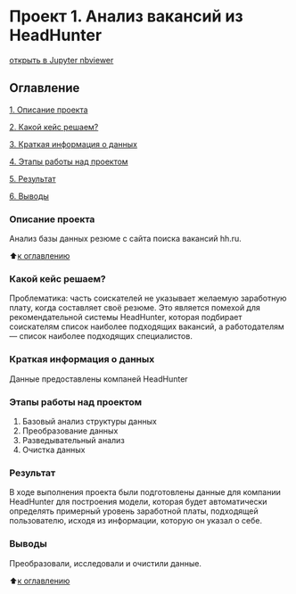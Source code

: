 # Проект 1. Анализ вакансий из HeadHunter 

[открыть в Jupyter nbviewer](https://nbviewer.org/github/Dennissn/sf_data_science/blob/main/project_1/project_1.ipynb)

## Оглавление
[1. Описание проекта](https://github.com/Dennissn/sf_data_science/tree/main/project_1/#Описание-проекта)

[2. Какой кейс решаем?](https://github.com/Dennissn/sf_data_science/tree/main/project_1/#Какой-кейс-решаем)

[3. Краткая информация о данных](https://github.com/Dennissn/sf_data_science/tree/main/project_1/#Краткая-информация-о-данных)

[4. Этапы работы над проектом](https://github.com/Dennissn/sf_data_science/tree/main/project_1/#Этапы-работы-над-проектом)

[5. Результат](https://github.com/Dennissn/sf_data_science/tree/main/project_0/#Результат)

[6. Выводы](https://github.com/Dennissn/sf_data_science/tree/main/project_1/#Выводы)

### Описание проекта
Анализ базы данных резюме с сайта поиска вакансий hh.ru.

:arrow_up:[к оглавлению](https://github.com/Dennissn/sf_data_science/tree/main/project_1/#Оглавление)

### Какой кейс решаем?
Проблематика: часть соискателей не указывает желаемую заработную плату, когда составляет своё резюме.
Это является помехой для рекомендательной системы HeadHunter, которая подбирает соискателям список наиболее подходящих вакансий, а работодателям — список наиболее подходящих специалистов.

### Краткая информация о данных
Данные предоставлены компаней HeadHunter

### Этапы работы над проектом
1. Базовый анализ структуры данных
2. Преобразование данных
3. Разведывательный анализ
4. Очистка данных

### Результат
В ходе выполнения проекта были подготовлены данные для компании HeadHunter для построения модели, которая будет автоматически определять примерный уровень заработной платы, подходящей пользователю, исходя из информации, которую он указал о себе.

### Выводы
Преобразовали, исследовали и очистили данные.

:arrow_up:[к оглавлению](https://github.com/Dennissn/sf_data_science/tree/main/project_1/#Оглавление)
